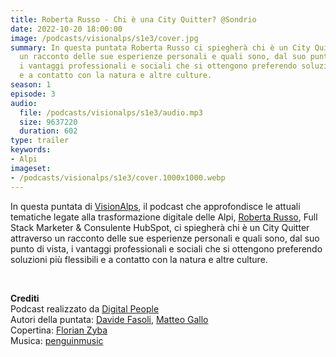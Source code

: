 ```yaml
---
title: Roberta Russo - Chi è una City Quitter? @Sondrio
date: 2022-10-20 18:00:00
image: /podcasts/visionalps/s1e3/cover.jpg
summary: In questa puntata Roberta Russo ci spiegherà chi è un City Quitter attraverso
  un racconto delle sue esperienze personali e quali sono, dal suo punto di vista,
  i vantaggi professionali e sociali che si ottengono preferendo soluzioni più flessibili
  e a contatto con la natura e altre culture.
season: 1
episode: 3
audio:
  file: /podcasts/visionalps/s1e3/audio.mp3
  size: 9637220
  duration: 602
type: trailer
keywords:
- Alpi
imageset:
- /podcasts/visionalps/s1e3/cover.1000x1000.webp
---
```


In questa puntata di [VisionAlps](https://www.visionalps.com/), il podcast che approfondisce le attuali tematiche legate alla trasformazione digitale delle Alpi, [Roberta Russo](https://www.linkedin.com/in/roberta-russo/), Full Stack Marketer & Consulente HubSpot, ci spiegherà chi è un City Quitter attraverso un racconto delle sue esperienze personali e quali sono, dal suo punto di vista, i vantaggi professionali e sociali che si ottengono preferendo soluzioni più flessibili e a contatto con la natura e altre culture.

<br>

**Crediti**<br>
Podcast realizzato da [Digital People](https://w3id.org/digitalpeople)<br>
Autori della puntata: [Davide Fasoli](https://www.linkedin.com/in/davide-fasoli-2b3246179/), [Matteo Gallo](https://www.linkedin.com/in/matteo-gallo-4a5ab31a8/)<br>
Copertina: [Florian Zyba](https://www.linkedin.com/in/florian-zyba/)<br>
Musica: [penguinmusic](https://pixabay.com/users/penguinmusic-24940186/?utm_source=link-attribution&utm_medium=referral&utm_campaign=music&utm_content=121791)